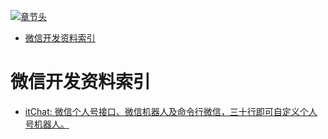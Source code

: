 [![章节头](https://parg.co/UGo)](https://parg.co/b4z) 
 - [微信开发资料索引](#%E5%BE%AE%E4%BF%A1%E5%BC%80%E5%8F%91%E8%B5%84%E6%96%99%E7%B4%A2%E5%BC%95) 

# 微信开发资料索引

- [itChat: 微信个人号接口、微信机器人及命令行微信，三十行即可自定义个人号机器人。](https://github.com/littlecodersh/ItChat)